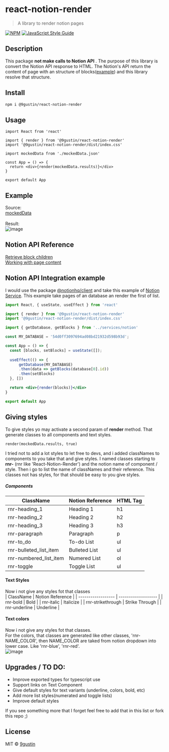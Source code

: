 # react-notion-render

> A library to render notion pages 

[![NPM](https://img.shields.io/npm/v/@9gustin/react-notion-render.svg)](https://www.npmjs.com/package/@9gustin/react-notion-render) [![JavaScript Style Guide](https://img.shields.io/badge/code_style-standard-brightgreen.svg)](https://standardjs.com)

## Description
This package **not make calls to Notion API** . The purpose of this library is convert the Notion API response to HTML. The Notion's API return the content of page with an structure of blocks([example](https://github.com/9gustin/react-notion-render/blob/main/example/src/mockedData.json)) and this library resolve that structure.

## Install

```bash
npm i @9gustin/react-notion-render
```

## Usage

```tsx
import React from 'react'

import { render } from '@9gustin/react-notion-render'
import '@9gustin/react-notion-render/dist/index.css'

import mockedData from './mockedData.json'

const App = () => {
  return <div>{render(mockedData.results)}</div>
}

export default App

```

## Example 
Source: <br />
[mockedData](https://github.com/9gustin/react-notion-render/blob/main/example/src/mockedData.json) <br /><br />
Result: <br />
![image](https://user-images.githubusercontent.com/38046239/118378677-c3909680-b5ab-11eb-8d80-2ad2afcc663c.png)

## Notion API Reference
[Retrieve block children](https://developers.notion.com/reference/get-block-children) <br />
[Working with page content](https://developers.notion.com/docs/working-with-page-content)

## Notion API Integration example
I would use the package [@notionhq/client](https://www.npmjs.com/package/@notionhq/client) and take this example of [Notion Service](https://github.com/samuelkraft/notion-blog-nextjs/blob/master/lib/notion.js). This example take pages of an database an render the first of list.


```jsx
import React, { useState, useEffect } from 'react'

import { render } from '@9gustin/react-notion-render'
import '@9gustin/react-notion-render/dist/index.css'

import { getDatabase, getBlocks } from '../services/notion'

const MY_DATABASE = '54d0ff3097694ad08bd21932d598b93d';

const App = () => {
  const [blocks, setBlocks] = useState([]);
  
  useEffect(() => {
      getDatabase(MY_DATABASE)
      .then(data => getBlocks(database[0].id))
      .then(setBlocks)
  }, [])

  return <div>{render(blocks)}</div>
}

export default App

```

## Giving styles
To give styles yo may activate a second param of **render** method. That generate classes to all components and text styles.
```tsx
render(mockedData.results, true)
```
I tried not to add a lot styles to let free to devs, and i added classNames to components to you take that and give styles. I named classes starting to **rnr-** (rnr like 'React-Notion-Render') and the notion name of component / style. Then i go to list the name of classNames and their reference. This classes not has styles, for that should be easy to you give styles.

##### Components

| ClassName          | Notion Reference    | HTML Tag                                         |
| ------------------ | ------------------- | ------------------------------------------------ |
| rnr-heading_1 | Heading 1 | h1 |
| rnr-heading_2 | Heading 2 | h2 |
| rnr-heading_3 | Heading 3 | h3 |
| rnr-paragraph | Paragraph | p |
| rnr-to_do | To-do List | ul |
| rnr-bulleted_list_item | Bulleted List | ul |
| rnr-numbered_list_item | Numered List | ol |
| rnr-toggle | Toggle List | ul |

#### Text Styles
Now i not give any styles fot that classes <br />
| ClassName          | Notion Reference    |
| ------------------ | ------------------- | 
| rnr-bold | Bold |
| rnr-italic | Italicize |
| rnr-strikethrough | Strike Through |
| rnr-underline | Underline |

#### Text colors
Now i not give any styles fot that classes. <br />
For the colors, that classes are generated like other classes, 'rnr-NAME_COLOR', then NAME_COLOR are taked from notion dropdown into lower case. Like 'rnr-blue', 'rnr-red'. <br />
![image](https://user-images.githubusercontent.com/38046239/118379410-867ad300-b5b0-11eb-8068-b832c5c134c7.png)

## Upgrades / TO DO:
 - Improve exported types for typescript use
 - Support links on Text Component
 - Give default styles for text variants (underline, colors, bold, etc)
 - Add more list styles(numerated and toggle lists)
 - Improve default styles

If you see something more that I forget feel free to add that in this list or fork this repo ;)

## License

MIT © [9gustin](https://github.com/9gustin)
